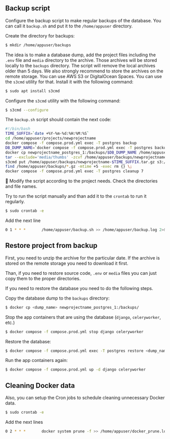 ## Backup script

Configure the backup script to make regular backups of the database. You can call it `backup.sh` and put it to 
the `/home/appuser` directory.

Create the directory for backups:

```bash
$ mkdir /home/appuser/backups
```

The idea is to make a database dump, add the project files including the `.env` file and `media` directory to the archive.
Those archives will be stored locally to the `backups` directory. The script will remove the local archives older than 5 days.
We also strongly recommend to store the archives on the remote storage. 
You can use AWS S3 or DigitalOcean Spaces. You can use the `s3cmd` utility for that. Install it with the following command:

```bash
$ sudo apt install s3cmd
```

Configure the `s3cmd` utility with the following command:

```bash
$ s3cmd --configure
```

The `backup.sh` script should contain the next code:

```bash
#!/bin/bash
TIME_SUFFIX=`date +%Y-%m-%d:%H:%M:%S`
cd /home/appuser/projects/newprojectname
docker compose -f compose.prod.yml exec -T postgres backup
DB_DUMP_NAME=`docker compose -f compose.prod.yml exec -T postgres backups | head -n 3 | tail -n 1 | tr -s ' ' '\n' | tail -1`
docker cp newprojectname_postgres_1:/backups/$DB_DUMP_NAME /home/appuser/backups/
tar --exclude='media/thumbs' -zcvf /home/appuser/backups/newprojectname-$TIME_SUFFIX.tar.gz /home/appuser/projects/newprojectname/data/prod/media /home/appuser/projects/newprojectname/.env /home/appuser/projects/newprojectname/src /home/appuser/backups/$DB_DUMP_NAME
s3cmd put /home/appuser/backups/newprojectname-$TIME_SUFFIX.tar.gz s3://newprojectname-backups/staging/
find /home/appuser/backups/*.gz -mtime +5 -exec rm {} \;
docker compose -f compose.prod.yml exec -T postgres cleanup 7
```

📌 Modify the script according to the project needs. Check the directories and file names.

Try to run the script manually and than add it to the `crontab` to run it regularly.

```bash
$ sudo crontab -e
```

Add the next line

```bash
0 1 * * *       /home/appuser/backup.sh >> /home/appuser/backup.log 2>&1
```

## Restore project from backup

First, you need to unzip the archive for the particular date. If the archive is stored on the remote storage you need to download it first.

Than, if you need to restore source code, `.env` or `media` files you can just copy them to the proper directories.

If you need to restore the database you need to do the following steps.

Copy the database dump to the `backups` directory:

```bash
$ docker cp <dump_name> newprojectname_postgres_1:/backups/
```

Stop the app containers that are using the database (`django`, `celeryworker`, etc.)

```bash
$ docker compose -f compose.prod.yml stop django celeryworker
``` 

Restore the database:

```bash
$ docker compose -f compose.prod.yml exec -T postgres restore <dump_name>
```

Run the app containers again:

```bash
$ docker compose -f compose.prod.yml up -d django celeryworker
```

## Cleaning Docker data

Also, you can setup the Cron jobs to schedule cleaning unnecessary Docker data.

```bash
$ sudo crontab -e
```

Add the next lines

```bash
0 2 * * *       docker system prune -f >> /home/appuser/docker_prune.log 2>&1
```